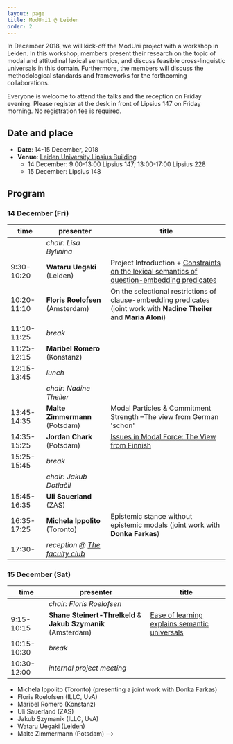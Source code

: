 ```yaml
---
layout: page
title: ModUni1 @ Leiden
order: 2
---
```


In December 2018, we will kick-off the ModUni project with a workshop in
Leiden. In this workshop, members present their research on the topic of modal
and attitudinal lexical semantics, and discuss feasible cross-linguistic
universals in this domain. Furthermore, the members will discuss the
methodological standards and frameworks for the forthcoming collaborations.

Everyone is welcome to attend the talks and the reception on Friday evening.
Please register at the desk in front of Lipsius 147 on Friday morning. No
registration fee is required.

## Date and place

* **Date**: 14-15 December, 2018
* **Venue**: [Leiden University Lipsius Building](https://www.universiteitleiden.nl/en/locations/lipsius-building)
	- 14 December: 9:00-13:00 Lipsius 147; 13:00-17:00 Lipsius 228
	- 15 December: Lipsius 148
	
## Program

### 14 December (Fri)

| time        	| presenter                                              	| title                                                                 	|
|-------------	|--------------------------------------------------------	|-----------------------------------------------------------------------	|
|               | *chair: Lisa Bylinina*                                    |                     |
| 9:30-10:20  	| **Wataru Uegaki** (Leiden)                                 	| Project Introduction + [Constraints on the lexical semantics of question-embedding predicates](wataru) 	|
| 10:20-11:10 	| **Floris Roelofsen** (Amsterdam) | On the selectional restrictions of clause-embedding predicates (joint work with **Nadine Theiler** and **Maria Aloni**)                                                      	|
| 11:10-11:25 	| *break*                                                  	|                                                                       	|
| 11:25-12:15 	| **Maribel Romero** (Konstanz)                              	|                                                                       	|
| 12:15-13:45 	| *lunch*                                                  	|                                                                       	|
|               | *chair: Nadine Theiler*                                   |          |
| 13:45-14:35 	| **Malte Zimmermann** (Potsdam)                             	|  Modal Particles & Commitment Strength –The view from German 'schon'       	|
| 14:35-15:25 	| **Jordan Chark** (Potsdam)                                 	| [Issues in Modal Force: The View from Finnish](jordan)                          	|
| 15:25-15:45 	| *break*                                                  	|                                                                       	|
|               | *chair: Jakub Dotlačil* | | 
| 15:45-16:35   | **Uli Sauerland** (ZAS) | | 
| 16:35-17:25 	| **Michela Ippolito** (Toronto)  	|    Epistemic stance without epistemic modals    (joint work with **Donka Farkas**)                                                               	|
| 17:30-        | *reception @ [The faculty club](https://www.staff.universiteitleiden.nl/buildings-and-facilities/catering-and-events/faculty-club/faculty-club/humanities?cf=humanities)* | |

### 15 December (Sat)

| time        	| presenter                                             	| title                                         	|
|-------------	|-------------------------------------------------------	|-----------------------------------------------	|
|               | *chair: Floris Roelofsen*    | |
| 9:15-10:15 	| **Shane Steinert-Threlkeld** & **Jakub Szymanik** (Amsterdam) 	| [Ease of learning explains semantic universals](jakub-shane) 	|
| 10:15-10:30 	| *break*                                                 	|                                               	|
| 10:30-12:00 	| *internal project meeting*                                        	|                                               	|


<!-- ## Scheduled participants

- Lisa Bylinina (Leiden)
- Jordan Chark (Potsdam)
- Jenny Doetjes (Leiden)
<!-- - Regine Eckhard (Konstanz) -->
- Michela Ippolito (Toronto) (presenting a joint work with Donka Farkas)
- Floris Roelofsen (ILLC, UvA)
- Maribel Romero (Konstanz)
- Uli Sauerland (ZAS)
- Jakub Szymanik (ILLC, UvA)
- Wataru Uegaki (Leiden)
- Malte Zimmermann (Potsdam)
 -->

